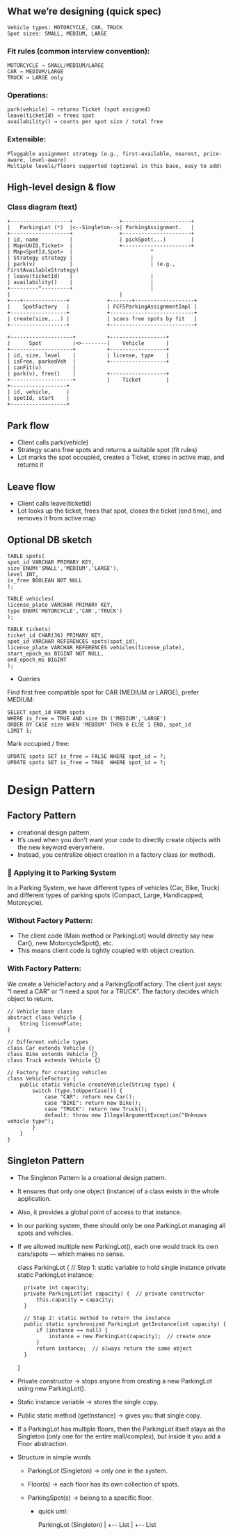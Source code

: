 ## What we’re designing (quick spec)

    Vehicle types: MOTORCYCLE, CAR, TRUCK
    Spot sizes: SMALL, MEDIUM, LARGE

### Fit rules (common interview convention):
    MOTORCYCLE → SMALL/MEDIUM/LARGE
    CAR → MEDIUM/LARGE
    TRUCK → LARGE only

### Operations:

    park(vehicle) → returns Ticket (spot assigned)
    leave(ticketId) → frees spot
    availability() → counts per spot size / total free

### Extensible:
    Pluggable assignment strategy (e.g., first-available, nearest, price-aware, level-aware)
    Multiple levels/floors supported (optional in this base, easy to add)

## High-level design & flow
### Class diagram (text)

    +-------------------+               +----------------------+
    |   ParkingLot (*)  |<--Singleton-->| ParkingAssignment.   |
    +-------------------+               +----------------------+
    | id, name          |               | pickSpot(...)        |
    | Map<UUID,Ticket>  |               +----------------------+
    | Map<SpotId,Spot>  |                         ^
    | Strategy strategy |                         |
    | park(v)           |                         | (e.g., FirstAvailableStrategy)
    | leave(ticketId)   |                         |
    | availability()    |                         |
    +---------^---------+                         |
    |                                   |
    +---+--------------+            +-------+-------------------+
    |    SpotFactory   |            | FCFSParkingAssignmentImpl |
    +------------------+            +---------------------------+
    | create(size,...) |            | scans free spots by fit   |
    +------------------+            +---------------------------+
    
    +--------------------+          +------------------+
    |      Spot          |<>--------|    Vehicle       |
    +--------------------+          +------------------+
    | id, size, level    |          | license, type    |
    | isFree, parkedVeh  |          +------------------+
    | canFit(v)          |
    | park(v), free()    |          +------------------+
    +--------------------+          |    Ticket        |
    +------------------+
    | id, vehicle,     |
    | spotId, start    |
    +------------------+

## Park flow

- Client calls park(vehicle)
- Strategy scans free spots and returns a suitable spot (fit rules)
- Lot marks the spot occupied, creates a Ticket, stores in active map, and returns it

## Leave flow

- Client calls leave(ticketId)
- Lot looks up the ticket, frees that spot, closes the ticket (end time), and removes it from active map

## Optional DB sketch

    TABLE spots(
    spot_id VARCHAR PRIMARY KEY,
    size ENUM('SMALL','MEDIUM','LARGE'),
    level INT,
    is_free BOOLEAN NOT NULL
    );

    TABLE vehicles(
    license_plate VARCHAR PRIMARY KEY,
    type ENUM('MOTORCYCLE','CAR','TRUCK')
    );

    TABLE tickets(
    ticket_id CHAR(36) PRIMARY KEY,
    spot_id VARCHAR REFERENCES spots(spot_id),
    license_plate VARCHAR REFERENCES vehicles(license_plate),
    start_epoch_ms BIGINT NOT NULL,
    end_epoch_ms BIGINT
    );

- Queries 

Find first free compatible spot for CAR (MEDIUM or LARGE), prefer MEDIUM:

    SELECT spot_id FROM spots
    WHERE is_free = TRUE AND size IN ('MEDIUM','LARGE')
    ORDER BY CASE size WHEN 'MEDIUM' THEN 0 ELSE 1 END, spot_id
    LIMIT 1;

Mark occupied / free:

    UPDATE spots SET is_free = FALSE WHERE spot_id = ?;
    UPDATE spots SET is_free = TRUE  WHERE spot_id = ?;

# Design Pattern

## Factory Pattern

- creational design pattern.
- It’s used when you don’t want your code to directly create objects with the new keyword everywhere.
- Instead, you centralize object creation in a factory class (or method).

### 🚗 Applying it to Parking System

In a Parking System, we have different types of vehicles (Car, Bike, Truck) and different types of parking spots (Compact, Large, Handicapped, Motorcycle).

### Without Factory Pattern:

- The client code (Main method or ParkingLot) would directly say new Car(), new MotorcycleSpot(), etc.
- This means client code is tightly coupled with object creation.

### With Factory Pattern:

We create a VehicleFactory and a ParkingSpotFactory. 
The client just says: “I need a CAR” or “I need a spot for a TRUCK”.
The factory decides which object to return.

    // Vehicle base class
    abstract class Vehicle {
        String licensePlate;
    }

    // Different vehicle types
    class Car extends Vehicle {}
    class Bike extends Vehicle {}
    class Truck extends Vehicle {}

    // Factory for creating vehicles
    class VehicleFactory {
        public static Vehicle createVehicle(String type) {
            switch (type.toUpperCase()) {
                case "CAR": return new Car();
                case "BIKE": return new Bike();
                case "TRUCK": return new Truck();
                default: throw new IllegalArgumentException("Unknown vehicle type");
            }
        }
    }


## Singleton Pattern

- The Singleton Pattern is a creational design pattern.
- It ensures that only one object (instance) of a class exists in the whole application.
- Also, it provides a global point of access to that instance.

- In our parking system, there should only be one ParkingLot managing all spots and vehicles.
- If we allowed multiple new ParkingLot(), each one would track its own cars/spots — which makes no sense.


    class ParkingLot {
        // Step 1: static variable to hold single instance
        private static ParkingLot instance;

        private int capacity;
        private ParkingLot(int capacity) {  // private constructor
            this.capacity = capacity;
        }

        // Step 2: static method to return the instance
        public static synchronized ParkingLot getInstance(int capacity) {
            if (instance == null) {
                instance = new ParkingLot(capacity);  // create once
            }
            return instance;  // always return the same object
        }
    }

- Private constructor → stops anyone from creating a new ParkingLot using new ParkingLot().
- Static instance variable → stores the single copy.
- Public static method (getInstance) → gives you that single copy.

- If a ParkingLot has multiple floors, then the ParkingLot itself stays as the Singleton (only one for the entire mall/complex), but inside it you add a Floor abstraction.
- Structure in simple words 
  - ParkingLot (Singleton) → only one in the system.
  - Floor(s) → each floor has its own collection of spots.
  - ParkingSpot(s) → belong to a specific floor.
    
    - quick uml:

      ParkingLot (Singleton)
        |
        +-- List<Floor>
                |
                +-- List<ParkingSpot>












